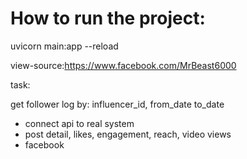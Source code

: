 # How to run the project:
uvicorn main:app --reload








view-source:https://www.facebook.com/MrBeast6000


task:

get follower log by: influencer_id, from_date to_date


- connect api to real system
- post detail, likes, engagement, reach, video views
- facebook